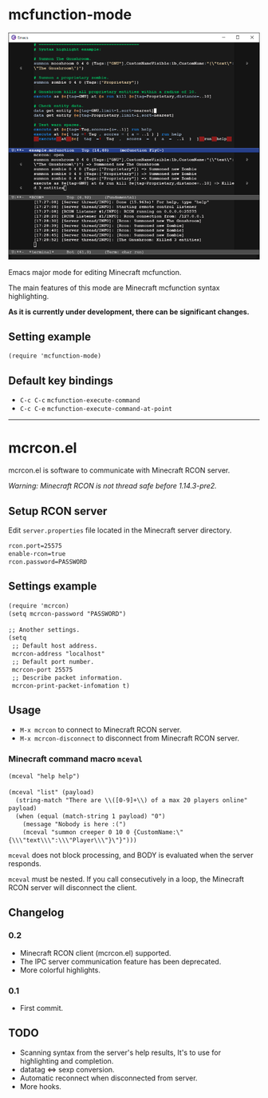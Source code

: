 # mcfunction-mode

![Screenshot](ss00.png)

Emacs major mode for editing Minecraft mcfunction.

The main features of this mode are Minecraft mcfunction syntax highlighting.

**As it is currently under development, there can be significant changes.**

## Setting example

~~~elisp
(require 'mcfunction-mode)
~~~

## Default key bindings
* `C-c C-c` `mcfunction-execute-command`
* `C-c C-e` `mcfunction-execute-command-at-point`

---

# mcrcon.el

mcrcon.el is software to communicate with Minecraft RCON server.

*Warning: Minecraft RCON is not thread safe before 1.14.3-pre2.*

## Setup RCON server

Edit `server.properties` file located in the Minecraft server directory.
~~~
rcon.port=25575
enable-rcon=true
rcon.password=PASSWORD
~~~

## Settings example

~~~elisp
(require 'mcrcon)
(setq mcrcon-password "PASSWORD")

;; Another settings.
(setq 
 ;; Default host address.
 mcrcon-address "localhost"
 ;; Default port number.
 mcrcon-port 25575
 ;; Describe packet information.
 mcrcon-print-packet-infomation t)
~~~

## Usage

* `M-x mcrcon` to connect to Minecraft RCON server.
* `M-x mcrcon-disconnect` to disconnect from Minecraft RCON server.

### Minecraft command macro `mceval`

~~~ elisp
(mceval "help help")

(mceval "list" (payload)
  (string-match "There are \\([0-9]+\\) of a max 20 players online" payload)
  (when (equal (match-string 1 payload) "0")
    (message "Nobody is here :(")
    (mceval "summon creeper 0 10 0 {CustomName:\"{\\\"text\\\":\\\"Player\\\"}\"}")))
~~~

`mceval` does not block processing, and BODY is evaluated when the server responds.

`mceval` must be nested.  If you call consecutively in a loop, the Minecraft RCON server will disconnect the client.

## Changelog
### 0.2
* Minecraft RCON client (mcrcon.el) supported.
* The IPC server communication feature has been deprecated.
* More colorful highlights.

### 0.1
* First commit.

## TODO
* Scanning syntax from the server's help results, It's to use for highlighting and completion.
* datatag <=> sexp conversion.
* Automatic reconnect when disconnected from server.
* More hooks.
